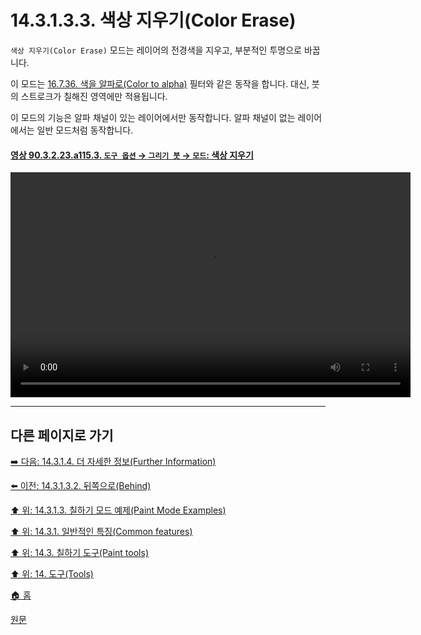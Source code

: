# 14.3.1.3.3. 색상 지우기(Color Erase)
`색상 지우기(Color Erase)` 모드는 레이어의 전경색을 지우고, 부분적인 투명으로 바꿉니다.

이 모드는 [16.7.36. 색을 알파로(Color to alpha)](./16-07-36-color-to-alpha.md) 필터와 같은 동작을 합니다. 대신, 붓의 스트로크가 칠해진 영역에만 적용됩니다.

이 모드의 기능은 알파 채널이 있는 레이어에서만 동작합니다. 알파 채널이 없는 레이어에서는 일반 모드처럼 동작합니다.

<a id="90-03-02-23-a115-03"></a>

#### [영상 90.3.2.23.a115.3. `도구 옵션` → `그리기 붓` → `모드`: 색상 지우기](./90-03-02-23-paintbrush.md#90-03-02-23-a115-03)
<video controls="controls" width="640" height="360" src="https://github.com/wonder13662/gimp/assets/15767104/480fbdbb-d380-4606-9792-5be4b1186876"></video>

***

## 다른 페이지로 가기

[➡️ 다음: 14.3.1.4. 더 자세한 정보(Further Information)](./14-03-01-04-further_information.md)

[⬅️ 이전: 14.3.1.3.2. 뒤쪽으로(Behind)](./14-03-01-03-02-behind.md)

[⬆️ 위: 14.3.1.3. 칠하기 모드 예제(Paint Mode Examples)](./14-03-01-03-00-paint_mode_examples.md)

[⬆️ 위: 14.3.1. 일반적인 특징(Common features)](./14-03-01-00-common-features.md)

[⬆️ 위: 14.3. 칠하기 도구(Paint tools)](./14-03-00-paint_tools.md)

[⬆️ 위: 14. 도구(Tools)](./14-00-tools.md)

[🏠 홈](./00-home.md)

[원문](https://docs.gimp.org/2.10/ko/gimp-tools-paint.html#gimp-paint-mode-examples)
